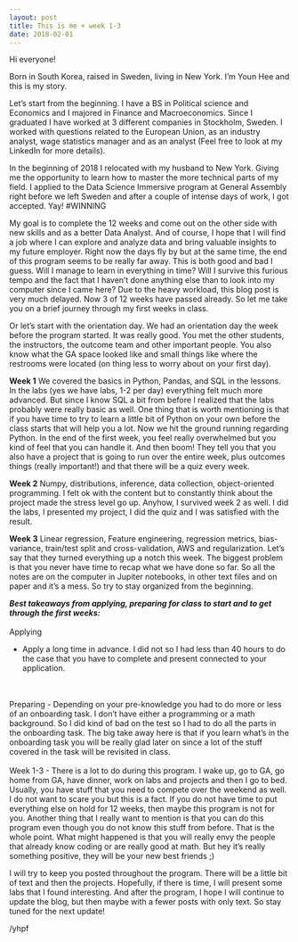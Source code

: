 ```yaml
---
layout: post
title: This is me + week 1-3
date: 2018-02-01
---
```


Hi everyone!

Born in South Korea, raised in Sweden, living in New York. I’m Youn Hee and this is my story. 

Let’s start from the beginning. I have a BS in Political science and Economics and I majored in Finance and Macroeconomics. Since I graduated I have worked at 3 different companies in Stockholm, Sweden. I worked with questions related to the European Union, as an industry analyst, wage statistics manager and as an analyst (Feel free to look at my LinkedIn for more details).  

In the beginning of 2018 I relocated with my husband to New York. Giving me the opportunity to learn how to master the more technical parts of my field. I applied to the Data Science Immersive program at General Assembly right before we left Sweden and after a couple of intense days of work, I got accepted. Yay! #WINNING

My goal is to complete the 12 weeks and come out on the other side with new skills and as a better Data Analyst. And of course, I hope that I will find a job where I can explore and analyze data and bring valuable insights to my future employer. Right now the days fly by but at the same time, the end of this program seems to be really far away. This is both good and bad I guess. Will I manage to learn in everything in time? Will I survive this furious tempo and the fact that I haven’t done anything else than to look into my computer since I came here? Due to the heavy workload, this blog post is very much delayed. Now 3 of 12 weeks have passed already. So let me take you on a brief journey through my first weeks in class. 

Or let’s start with the orientation day. We had an orientation day the week before the program started. It was really good. You met the other students, the instructors, the outcome team and other important people. You also know what the GA space looked like and small things like where the restrooms were located (on thing less to worry about on your first day). 

**Week 1**
We covered the basics in Python, Pandas, and SQL in the lessons. In the labs (yes we have labs, 1-2 per day) everything felt much more advanced. But since I know SQL a bit from before I realized that the labs probably were really basic as well. One thing that is worth mentioning is that if you have time to try to learn a little bit of Python on your own before the class starts that will help you a lot. Now we hit the ground running regarding Python. In the end of the first week, you feel really overwhelmed but you kind of feel that you can handle it. And then boom! They tell you that you also have a project that is going to run over the entire week, plus outcomes things (really important!) and that there will be a quiz every week. 

**Week 2**
Numpy, distributions, inference, data collection, object-oriented programming. I felt ok with the content but to constantly think about the project made the stress level go up. Anyhow, I survived week 2 as well. I did the labs, I presented my project, I did the quiz and I was satisfied with the result. 

**Week 3**
Linear regression, Feature engineering, regression metrics, bias-variance, train/test split and cross-validation, AWS and regularization. Let’s say that they turned everything up a notch this week. The biggest problem is that you never have time to recap what we have done so far. So all the notes are on the computer in Jupiter notebooks, in other text files and on paper and it’s a mess. So try to stay organized from the beginning. 


***Best takeaways from applying, preparing for class to start and to get through the first weeks:***
<BR />
<BR />
Applying 
- Apply a long time in advance. I did not so I had less than 40 hours to do the case that you have to complete and present connected to your application. 
<BR />
<BR />
Preparing
- Depending on your pre-knowledge you had to do more or less of an onboarding task. I don’t have either a programming or a math background. So I did kind of bad on the test so I had to do all the parts in the onboarding task. The big take away here is that if you learn what’s in the onboarding task you will be really glad later on since a lot of the stuff covered in the task will be revisited in class. 
<BR />
<BR />
Week 1-3
- There is a lot to do during this program. I wake up, go to GA, go home from GA, have dinner, work on labs and projects and then I go to bed. Usually, you have stuff that you need to compete over the weekend as well. I do not want to scare you but this is a fact. If you do not have time to put everything else on hold for 12 weeks, then maybe this program is not for you. Another thing that I really want to mention is that you can do this program even though you do not know this stuff from before. That is the whole point. What might happened is that you will really envy the people that already know coding or are really good at math. But hey it’s really something positive, they will be your new best friends ;) 

I will try to keep you posted throughout the program. There will be a little bit of text and then the projects. Hopefully, if there is time, I will present some labs that I found interesting. And after the program, I hope I will continue to update the blog, but then maybe with a fewer posts with only text. So stay tuned for the next update!

/yhpf
